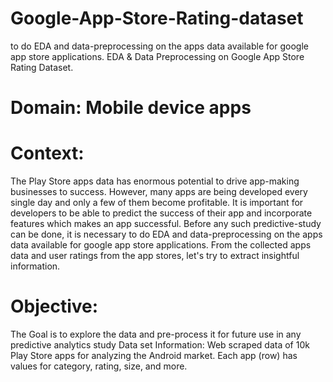 # Google-App-Store-Rating-dataset
to do EDA and data-preprocessing on the apps data available for google app store applications. 
EDA & Data Preprocessing on Google App Store Rating Dataset.
# Domain: Mobile device apps
# Context:
The Play Store apps data has enormous potential to drive app-making businesses to success. However, many
apps are being developed every single day and only a few of them become profitable. It is important for
developers to be able to predict the success of their app and incorporate features which makes an app
successful. Before any such predictive-study can be done, it is necessary to do EDA and data-preprocessing on
the apps data available for google app store applications. From the collected apps data and user ratings from
the app stores, let's try to extract insightful information.
# Objective:
The Goal is to explore the data and pre-process it for future use in any predictive analytics study
Data set Information:
Web scraped data of 10k Play Store apps for analyzing the Android market. Each app (row) has values for
category, rating, size, and more.
